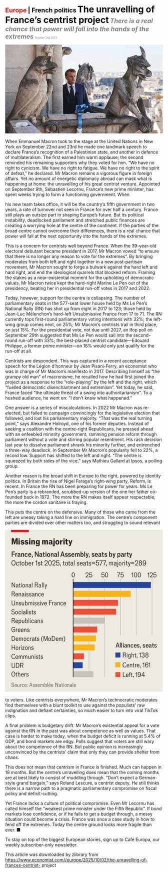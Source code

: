 <span style="color:#E3120B; font-size:14.9pt; font-weight:bold;">Europe</span> <span style="color:#000000; font-size:14.9pt; font-weight:bold;">| French politics</span>
<span style="color:#000000; font-size:21.0pt; font-weight:bold;">The unravelling of France’s centrist project</span>
<span style="color:#808080; font-size:14.9pt; font-weight:bold; font-style:italic;">There is a real chance that power will fall into the hands of the extremes</span>
<span style="color:#808080; font-size:6.2pt;">October 2nd 2025</span>

![](../images/035_The_unravelling_of_Frances_centrist_project/p0145_img01.jpeg)

When Emmanuel Macron took to the stage at the United Nations in New York on September 22nd and 23rd he made one landmark speech to declare France’s recognition of a Palestinian state, and another in defence of multilateralism. The first earned him warm applause; the second reminded his remaining supporters why they voted for him. “We have no right to cynicism. We have no right to fatigue. We have no right to the spirit of defeat,” he declared. Mr Macron remains a vigorous figure in foreign affairs. Yet no amount of energetic diplomacy abroad can mask what is happening at home: the unravelling of his great centrist venture. Appointed on September 9th, Sébastien Lecornu, France’s new prime minister, has spent weeks trying to form a functioning government. When

his new team takes office, it will be the country’s fifth government in two years, a rate of turnover not seen in France for over half a century. France still plays an outsize part in shaping Europe’s future. But its political instability, deadlocked parliament and stretched public finances are creating a worrying hole at the centre of the continent. If the parties of the broad centre cannot overcome their differences, there is a real chance that power will fall at the next opportunity into the hands of the extremes.

This is a concern for centrists well beyond France. When the 39-year-old electoral debutant became president in 2017, Mr Macron vowed “to ensure that there is no longer any reason to vote for the extremes”. By bringing moderates from both left and right together in a new post-partisan movement, Mr Macron sought to forge a bulwark against the hard left and hard right, and end the ideological quarrels that blocked reform. Framing the stakes as a near-existential moment for the upholding of democratic values, Mr Macron twice kept the hard-right Marine Le Pen out of the presidency, beating her in presidential run-off votes in 2017 and 2022.

Today, however, support for the centre is collapsing. The number of parliamentary seats in the 577-seat lower house held by Ms Le Pen’s National Rally (RN) has shot up from eight in 2017 to 123; those held by Jean-Luc Mélenchon’s hard-left Unsubmissive France from 17 to 71. The RN currently tops first-round parliamentary voting intentions with 32%; the left-wing group comes next, on 25%; Mr Macron’s centrists trail in third place, on just 15%. For the presidential vote, not due until 2027, an Ifop poll on September 29th suggested that Ms Le Pen would sail into the second- round run-off with 33%; the best-placed centrist candidate—Edouard Philippe, a former prime minister—on 16% would only just qualify for the run-off at all.

Centrists are despondent. This was captured in a recent acceptance speech for the Légion d’honneur by Jean Pisani-Ferry, an economist who was in charge of Mr Macron’s manifesto in 2017. Describing himself as “the grumpy old man” of macronisme, he recalled how he had first joined the project as a response to the “role-playing” by the left and the right, which “fuelled democratic disenchantment and extremism”. Yet today, he said, France faced “the ultimate threat of a swing into authoritarianism”. To a hushed audience, he went on: “I don’t know what happened.”

One answer is a series of miscalculations. In 2022 Mr Macron was re- elected, but failed to campaign convincingly for the legislative election that followed, and lost his parliamentary majority. “That was the real turning point,” says Alexandre Holroyd, one of his former deputies. Instead of seeking a coalition with the centre-right Republicans, he pressed ahead with an enfeebled minority government, ramming pension reform through parliament without a vote and stirring popular resentment. His rash decision last year to dissolve parliament shrank his minority further, and entrenched a three-way deadlock. In September Mr Macron’s popularity fell to 22%, a record low. Support has shifted to the left and right. “The centre is squeezed by both sides of the vice,” says Mathieu Gallard at Ipsos, a polling group.

Another reason is the broad shift in Europe to the right, powered by identity politics. In Britain the rise of Nigel Farage’s right-wing party, Reform, is recent. In France the RN has been preparing for power for years. Ms Le Pen’s party is a rebranded, scrubbed-up version of the one her father co- founded back in 1972. The more the RN makes itself appear respectable, the more the cordon sanitaire is fraying.

This puts the centre on the defensive. Many of those who came from the left are uneasy taking a hard line on immigration. The centre’s component parties are divided over other matters too, and struggling to sound relevant

![](../images/035_The_unravelling_of_Frances_centrist_project/p0147_img01.jpeg)

to voters. Like centrists everywhere, Mr Macron’s technocratic moderates find themselves with a blunt toolkit to use against the populists’ raw indignation and defiant certainties, so much easier to turn into viral TikTok clips.

A final problem is budgetary drift. Mr Macron’s existential appeal for a vote against the RN in the past was about competence as well as values. That case is harder to make today, when the budget deficit is running at 5.4% of GDP, and bond markets are edgy. Polls suggest that voters are still wary about the competence of the RN. But public opinion is increasingly unconvinced by the centrists’ claim that only they can provide shelter from chaos.

This does not mean that centrism in France is finished. Much can happen in 18 months. But the centre’s unravelling does mean that the coming months are at best likely to consist of muddling through. “Don’t expect a German- style grand bargain,” says Roland Lescure, a centrist deputy. He still thinks there is a narrow path to a pragmatic parliamentary compromise on fiscal policy and deficit-cutting.

Yet France lacks a culture of political compromise. Even Mr Lecornu has called himself the “weakest prime minister under the Fifth Republic”. If bond markets lose confidence, or if he fails to get a budget through, a messy situation could become a crisis. France was once a case study in how to fend off the extremes. Today the centre ground looks more fragile than ever. ■

To stay on top of the biggest European stories, sign up to Café Europa, our weekly subscriber-only newsletter.

This article was downloaded by zlibrary from https://www.economist.com//europe/2025/10/02/the-unravelling-of-frances-centrist- project